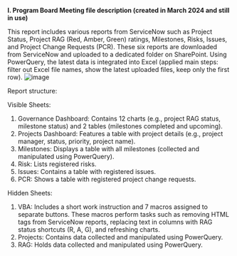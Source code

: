 **I. Program Board Meeting file description (created in March 2024 and still in use)**

This report includes various reports from ServiceNow such as Project Status, Project RAG (Red, Amber, Green) ratings, Milestones, Risks, Issues, and Project Change Requests (PCR). 
These six reports are downloaded from ServiceNow and uploaded to a dedicated folder on SharePoint. Using PowerQuery, the latest data is integrated into Excel (applied main steps: filter out Excel file names, show the latest uploaded files, keep only the first row).
![image](https://github.com/user-attachments/assets/cc658964-1892-4d7e-884b-5ffe49ae16c0)


Report structure:

Visible Sheets:
1. Governance Dashboard: Contains 12 charts (e.g., project RAG status, milestone status) and 2 tables (milestones completed and upcoming).
2. Projects Dashboard: Features a table with project details (e.g., project manager, status, priority, project name).
3. Milestones: Displays a table with all milestones (collected and manipulated using PowerQuery).
4. Risk: Lists registered risks.
5. Issues: Contains a table with registered issues.
6. PCR: Shows a table with registered project change requests.

Hidden Sheets:
1. VBA: Includes a short work instruction and 7 macros assigned to separate buttons. These macros perform tasks such as removing HTML tags from ServiceNow reports, replacing text in columns with RAG status shortcuts (R, A, G), and refreshing charts.
2. Projects: Contains data collected and manipulated using PowerQuery.
3. RAG: Holds data collected and manipulated using PowerQuery.
